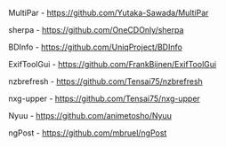 MultiPar  - 
https://github.com/Yutaka-Sawada/MultiPar

sherpa  - 
https://github.com/OneCDOnly/sherpa

BDInfo  - 
https://github.com/UniqProject/BDInfo

ExifToolGui  - 
https://github.com/FrankBijnen/ExifToolGui

nzbrefresh  - 
https://github.com/Tensai75/nzbrefresh

nxg-upper  - 
https://github.com/Tensai75/nxg-upper

Nyuu  - 
https://github.com/animetosho/Nyuu

ngPost  - 
https://github.com/mbruel/ngPost









